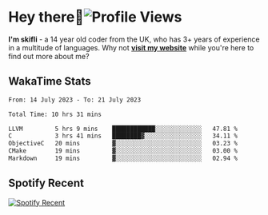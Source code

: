 # Hey there:wave:![Profile Views](https://komarev.com/ghpvc/?username=skifli)

**I'm skifli** - a 14 year old coder from the UK, who has 3+ years of experience in a multitude of languages. Why not [**visit my website**](https://skifli.github.io) while you're here to find out more about me?

## WakaTime Stats

<!--START_SECTION:waka-->

```txt
From: 14 July 2023 - To: 21 July 2023

Total Time: 10 hrs 31 mins

LLVM         5 hrs 9 mins    ████████████░░░░░░░░░░░░░   47.81 %
C            3 hrs 41 mins   ████████▓░░░░░░░░░░░░░░░░   34.11 %
ObjectiveC   20 mins         ▓░░░░░░░░░░░░░░░░░░░░░░░░   03.23 %
CMake        19 mins         ▓░░░░░░░░░░░░░░░░░░░░░░░░   03.00 %
Markdown     19 mins         ▓░░░░░░░░░░░░░░░░░░░░░░░░   02.94 %
```

<!--END_SECTION:waka-->

## Spotify Recent

[![Spotify Recent](https://spotify-recently-played-readme.vercel.app/api?user=316tjwsnuhdcxtqerxuwxbtdeek4)](https://open.spotify.com/playlist/5GxVxLR6hLXAr5jFJffBWt)
